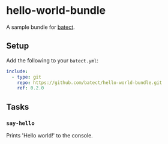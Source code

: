 # hello-world-bundle

A sample bundle for [batect](https://batect.dev).

## Setup

Add the following to your `batect.yml`:

```yaml
include:
  - type: git
    repo: https://github.com/batect/hello-world-bundle.git
    ref: 0.2.0
```

## Tasks

### `say-hello`

Prints 'Hello world!' to the console.
